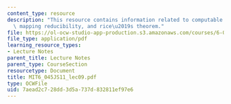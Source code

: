 ```yaml
---
content_type: resource
description: "This resource contains information related to computable functions,\
  \ mapping reducibility, and rice\u2019s theorem."
file: https://ol-ocw-studio-app-production.s3.amazonaws.com/courses/6-045j-automata-computability-and-complexity-spring-2011/7aead2c728dd3d5a737d832811ef97e6_MIT6_045JS11_lec09.pdf
file_type: application/pdf
learning_resource_types:
- Lecture Notes
parent_title: Lecture Notes
parent_type: CourseSection
resourcetype: Document
title: MIT6_045JS11_lec09.pdf
type: OCWFile
uid: 7aead2c7-28dd-3d5a-737d-832811ef97e6
---
```

